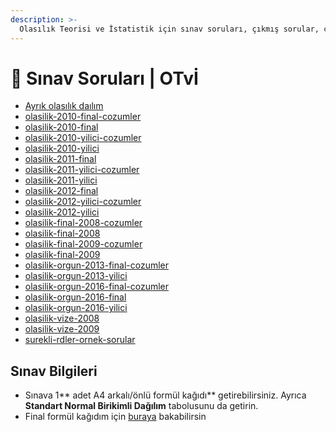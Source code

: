 ```yaml
---
description: >-
  Olasılık Teorisi ve İstatistik için sınav soruları, çıkmış sorular, çıkmışlar, önceki senelerde çıkan sorular
---
```


# 📃 Sınav Soruları \| OTvİ

<!--YPackage.YGitbookIntegration-tarafından-otomatik-oluşturulmuştur-->

- [Ayrık olasılık daılım](Ayr%C4%B1k%20olas%C4%B1l%C4%B1k%20da%C4%B1l%C4%B1m.pdf)
- [olasilik-2010-final-cozumler](olasilik-2010-final-cozumler.pdf)
- [olasilik-2010-final](olasilik-2010-final.pdf)
- [olasilik-2010-yilici-cozumler](olasilik-2010-yilici-cozumler.pdf)
- [olasilik-2010-yilici](olasilik-2010-yilici.pdf)
- [olasilik-2011-final](olasilik-2011-final.pdf)
- [olasilik-2011-yilici-cozumler](olasilik-2011-yilici-cozumler.pdf)
- [olasilik-2011-yilici](olasilik-2011-yilici.pdf)
- [olasilik-2012-final](olasilik-2012-final.pdf)
- [olasilik-2012-yilici-cozumler](olasilik-2012-yilici-cozumler.pdf)
- [olasilik-2012-yilici](olasilik-2012-yilici.pdf)
- [olasilik-final-2008-cozumler](olasilik-final-2008-cozumler.pdf)
- [olasilik-final-2008](olasilik-final-2008.pdf)
- [olasilik-final-2009-cozumler](olasilik-final-2009-cozumler.pdf)
- [olasilik-final-2009](olasilik-final-2009.pdf)
- [olasilik-orgun-2013-final-cozumler](olasilik-orgun-2013-final-cozumler.pdf)
- [olasilik-orgun-2013-yilici](olasilik-orgun-2013-yilici.pdf)
- [olasilik-orgun-2016-final-cozumler](olasilik-orgun-2016-final-cozumler.pdf)
- [olasilik-orgun-2016-final](olasilik-orgun-2016-final.pdf)
- [olasilik-orgun-2016-yilici](olasilik-orgun-2016-yilici.pdf)
- [olasilik-vize-2008](olasilik-vize-2008.pdf)
- [olasilik-vize-2009](olasilik-vize-2009.pdf)
- [surekli-rdler-ornek-sorular](surekli-rdler-ornek-sorular.pdf)

<!--YPackage.YGitbookIntegration-tarafından-otomatik-oluşturulmuştur-->

## Sınav Bilgileri

- Sınava 1** adet A4 arkalı/önlü formül kağıdı** getirebilirsiniz. Ayrıca **Standart Normal Birikimli Dağılım** tabolusunu da getirin.
- Final formül kağıdım için [buraya][Final Formül Kağıdı] bakabilirsin

[Final Formül Kağıdı]: ./%C3%96%C4%9Frenci%20Notlar%C4%B1%5CFinal%20Form%C3%BCl%20Ka%C4%9F%C4%B1d%C4%B1%20~%20YEmreAk.pdf
